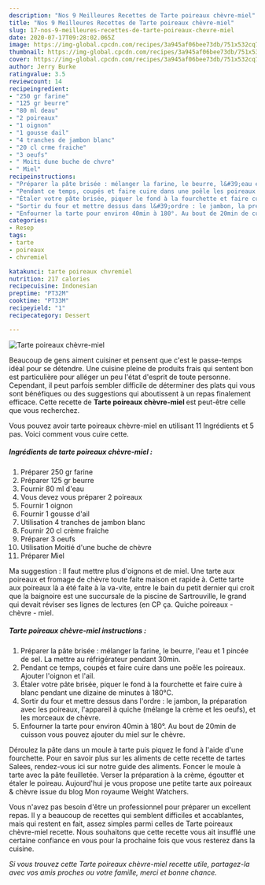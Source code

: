 ```yaml
---
description: "Nos 9 Meilleures Recettes de Tarte poireaux chèvre-miel"
title: "Nos 9 Meilleures Recettes de Tarte poireaux chèvre-miel"
slug: 17-nos-9-meilleures-recettes-de-tarte-poireaux-chevre-miel
date: 2020-07-17T09:28:02.065Z
image: https://img-global.cpcdn.com/recipes/3a945af06bee73db/751x532cq70/tarte-poireaux-chevre-miel-photo-principale-de-la-recette.jpg
thumbnail: https://img-global.cpcdn.com/recipes/3a945af06bee73db/751x532cq70/tarte-poireaux-chevre-miel-photo-principale-de-la-recette.jpg
cover: https://img-global.cpcdn.com/recipes/3a945af06bee73db/751x532cq70/tarte-poireaux-chevre-miel-photo-principale-de-la-recette.jpg
author: Jerry Burke
ratingvalue: 3.5
reviewcount: 14
recipeingredient:
- "250 gr farine"
- "125 gr beurre"
- "80 ml deau"
- "2 poireaux"
- "1 oignon"
- "1 gousse dail"
- "4 tranches de jambon blanc"
- "20 cl crme fraiche"
- "3 oeufs"
- " Moiti dune buche de chvre"
- " Miel"
recipeinstructions:
- "Préparer la pâte brisée : mélanger la farine, le beurre, l&#39;eau et 1 pincée de sel. La mettre au réfrigérateur pendant 30min."
- "Pendant ce temps, coupés et faire cuire dans une poêle les poireaux. Ajouter l&#39;oignon et l&#39;ail."
- "Étaler votre pâte brisée, piquer le fond à la fourchette et faire cuire à blanc pendant une dizaine de minutes à 180°C."
- "Sortir du four et mettre dessus dans l&#39;ordre : le jambon, la préparation avec les poireaux, l&#39;appareil à quiche (mélange la crème et les oeufs), et les morceaux de chèvre."
- "Enfourner la tarte pour environ 40min à 180°. Au bout de 20min de cuisson vous pouvez ajouter du miel sur le chèvre."
categories:
- Resep
tags:
- tarte
- poireaux
- chvremiel

katakunci: tarte poireaux chvremiel 
nutrition: 217 calories
recipecuisine: Indonesian
preptime: "PT32M"
cooktime: "PT33M"
recipeyield: "1"
recipecategory: Dessert

---
```



![Tarte poireaux chèvre-miel](https://img-global.cpcdn.com/recipes/3a945af06bee73db/751x532cq70/tarte-poireaux-chevre-miel-photo-principale-de-la-recette.jpg)

Beaucoup de gens aiment cuisiner et pensent que c'est le passe-temps idéal pour se détendre. Une cuisine pleine de produits frais qui sentent bon est particulière pour alléger un peu l'état d'esprit de toute personne. Cependant, il peut parfois sembler difficile de déterminer des plats qui vous sont bénéfiques ou des suggestions qui aboutissent à un repas finalement efficace. Cette recette de <strong> Tarte poireaux chèvre-miel </strong> est peut-être celle que vous recherchez.

<!--inarticleads1-->

Vous pouvez avoir tarte poireaux chèvre-miel en utilisant 11 Ingrédients et 5 pas. Voici comment vous cuire cette.

##### Ingrédients de tarte poireaux chèvre-miel :

1. Préparer 250 gr farine
1. Préparer 125 gr beurre
1. Fournir 80 ml d&#39;eau
1. Vous devez vous préparer 2 poireaux
1. Fournir 1 oignon
1. Fournir 1 gousse d&#39;ail
1. Utilisation 4 tranches de jambon blanc
1. Fournir 20 cl crème fraiche
1. Préparer 3 oeufs
1. Utilisation  Moitié d&#39;une buche de chèvre
1. Préparer  Miel


Ma suggestion : Il faut mettre plus d&#39;oignons et de miel. Une tarte aux poireaux et fromage de chèvre toute faite maison et rapide à. Cette tarte aux poireaux là a été faite à la va-vite, entre le bain du petit dernier qui croit que la baignoire est une succursale de la piscine de Sartrouville, le grand qui devait réviser ses lignes de lectures (en CP ça. Quiche poireaux - chèvre - miel. 

<!--inarticleads2-->

##### Tarte poireaux chèvre-miel instructions :

1. Préparer la pâte brisée : mélanger la farine, le beurre, l&#39;eau et 1 pincée de sel. La mettre au réfrigérateur pendant 30min.
1. Pendant ce temps, coupés et faire cuire dans une poêle les poireaux. Ajouter l&#39;oignon et l&#39;ail.
1. Étaler votre pâte brisée, piquer le fond à la fourchette et faire cuire à blanc pendant une dizaine de minutes à 180°C.
1. Sortir du four et mettre dessus dans l&#39;ordre : le jambon, la préparation avec les poireaux, l&#39;appareil à quiche (mélange la crème et les oeufs), et les morceaux de chèvre.
1. Enfourner la tarte pour environ 40min à 180°. Au bout de 20min de cuisson vous pouvez ajouter du miel sur le chèvre.


Déroulez la pâte dans un moule à tarte puis piquez le fond à l&#39;aide d&#39;une fourchette. Pour en savoir plus sur les aliments de cette recette de tartes Salees, rendez-vous ici sur notre guide des aliments. Foncer le moule à tarte avec la pâte feuilletée. Verser la préparation à la crème, égoutter et étaler le poireau. Aujourd&#39;hui je vous propose une petite tarte aux poireaux &amp; chèvre issue du blog Mon royaume Weight Watchers. 

<!--inarticleads1-->

<p>
Vous n'avez pas besoin d'être un professionnel pour préparer un excellent repas. Il y a beaucoup de recettes qui semblent difficiles et accablantes, mais qui restent en fait, assez simples parmi celles de Tarte poireaux chèvre-miel recette. Nous souhaitons que cette recette vous ait insufflé une certaine confiance en vous pour la prochaine fois que vous resterez dans la cuisine.
</p>

<p>
<i>Si vous trouvez cette Tarte poireaux chèvre-miel recette utile, partagez-la avec vos amis proches ou votre famille, merci et bonne chance.</i>
</p>
